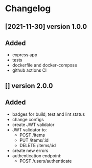 # Changelog

## [2021-11-30] version 1.0.0

## Added

- express app
- tests
- dockerfile and docker-compose
- github actions CI

## [] version 2.0.0

## Added

- badges for build, test and lint status
- change configs
- create JWT validator
- JWT validator to:
  - POST /items
  - PUT /items/:id
  - DELETE /items/:id
- create new errors
- authentication endpoint:
  - POST /users/authenticate
